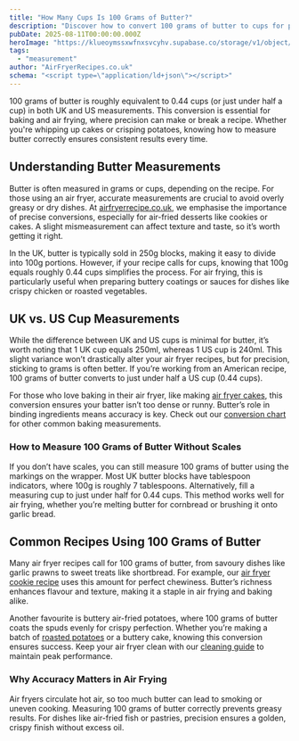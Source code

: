 ```yaml
---
title: "How Many Cups Is 100 Grams of Butter?"
description: "Discover how to convert 100 grams of butter to cups for perfect baking and air frying every time. Get accurate measurements now!"
pubDate: 2025-08-11T00:00:00.000Z
heroImage: "https://klueoymssxwfnxsvcyhv.supabase.co/storage/v1/object/public/md/how-many-cups-is-100-grams-of-butter-257a28cd.webp"
tags:
  - "measurement"
author: "AirFryerRecipes.co.uk"
schema: "<script type=\"application/ld+json\"></script>"
---
```


<p>100 grams of butter is roughly equivalent to 0.44 cups (or just under half a cup) in both UK and US measurements. This conversion is essential for baking and air frying, where precision can make or break a recipe. Whether you're whipping up cakes or crisping potatoes, knowing how to measure butter correctly ensures consistent results every time.</p>

<h2>Understanding Butter Measurements</h2>
<p>Butter is often measured in grams or cups, depending on the recipe. For those using an air fryer, accurate measurements are crucial to avoid overly greasy or dry dishes. At <a href=https://www.airfryerrecipe.co.uk/>airfryerrecipe.co.uk</a>, we emphasise the importance of precise conversions, especially for air-fried desserts like cookies or cakes. A slight mismeasurement can affect texture and taste, so it’s worth getting it right.</p>
<p>In the UK, butter is typically sold in 250g blocks, making it easy to divide into 100g portions. However, if your recipe calls for cups, knowing that 100g equals roughly 0.44 cups simplifies the process. For air frying, this is particularly useful when preparing buttery coatings or sauces for dishes like crispy chicken or roasted vegetables.</p>

<h2>UK vs. US Cup Measurements</h2>
<p>While the difference between UK and US cups is minimal for butter, it’s worth noting that 1 UK cup equals 250ml, whereas 1 US cup is 240ml. This slight variance won’t drastically alter your air fryer recipes, but for precision, sticking to grams is often better. If you’re working from an American recipe, 100 grams of butter converts to just under half a US cup (0.44 cups).</p>
<p>For those who love baking in their air fryer, like making <a href=https://www.airfryerrecipe.co.uk/recipe-category/cakes>air fryer cakes</a>, this conversion ensures your batter isn’t too dense or runny. Butter’s role in binding ingredients means accuracy is key. Check out our <a href=https://www.airfryerrecipe.co.uk/air-fryer-conversion-chart>conversion chart</a> for other common baking measurements.</p>

<h3>How to Measure 100 Grams of Butter Without Scales</h3>
<p>If you don’t have scales, you can still measure 100 grams of butter using the markings on the wrapper. Most UK butter blocks have tablespoon indicators, where 100g is roughly 7 tablespoons. Alternatively, fill a measuring cup to just under half for 0.44 cups. This method works well for air frying, whether you’re melting butter for cornbread or brushing it onto garlic bread.</p>

<h2>Common Recipes Using 100 Grams of Butter</h2>
<p>Many air fryer recipes call for 100 grams of butter, from savoury dishes like garlic prawns to sweet treats like shortbread. For example, our <a href=https://www.airfryerrecipe.co.uk/recipes>air fryer cookie recipe</a> uses this amount for perfect chewiness. Butter’s richness enhances flavour and texture, making it a staple in air frying and baking alike.</p>
<p>Another favourite is buttery air-fried potatoes, where 100 grams of butter coats the spuds evenly for crispy perfection. Whether you’re making a batch of <a href=https://www.airfryerrecipe.co.uk/recipe-category/potatoes>roasted potatoes</a> or a buttery cake, knowing this conversion ensures success. Keep your air fryer clean with our <a href=https://www.airfryerrecipe.co.uk/air-fryer-cleaner>cleaning guide</a> to maintain peak performance.</p>

<h3>Why Accuracy Matters in Air Frying</h3>
<p>Air fryers circulate hot air, so too much butter can lead to smoking or uneven cooking. Measuring 100 grams of butter correctly prevents greasy results. For dishes like air-fried fish or pastries, precision ensures a golden, crispy finish without excess oil.</p>